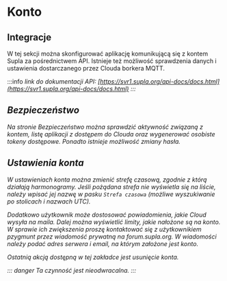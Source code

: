 # Konto


## Integracje

W tej sekcji można skonfigurować aplikację komunikującą się z kontem Supla za pośrednictwem API. Istnieje też możliwość sprawdzenia danych i ustawienia dostarczanego przez Clouda borkera MQTT.

:::info <i/>
link  do dokumentacji API: [https://svr1.supla.org/api-docs/docs.html](https://svr1.supla.org/api-docs/docs.html)
:::

## Bezpieczeństwo

Na stronie Bezpieczeństwo można sprawdzić aktywność związaną z kontem, listę aplikacji z dostępem do Clouda oraz wygenerować osobiste tokeny dostępowe. Ponadto istnieje możliwość zmiany hasła. 


## Ustawienia konta

W ustawieniach konta można zmienić strefę czasową, zgodnie z którą działają harmonogramy. Jeśli pożądana strefa nie wyświetla się na liście, należy wpisać jej nazwę w pasku `Strefa czasowa` (możliwe wyszukiwanie po stolicach i nazwach UTC).

Dodatkowo użytkownik może dostosować powiadomienia, jakie Cloud wysyła na maila. Dalej można wyświetlić limity, jakie nałożone są na konto. W sprawie ich zwiększenia proszę kontaktować się z użytkownikiem pzygmunt przez wiadomość prywatną na forum.supla.org. W wiadomości należy podać adres serwera i email, na którym założone jest konto.

Ostatnią akcją dostępną w tej zakładce jest usunięcie konta. 

::: danger <i/>
Ta czynność jest nieodwracalna.
:::